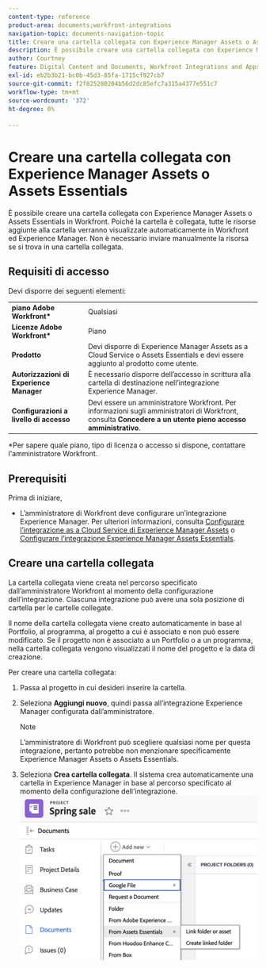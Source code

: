 ```yaml
---
content-type: reference
product-area: documents;workfront-integrations
navigation-topic: documents-navigation-topic
title: Creare una cartella collegata con Experience Manager Assets o Assets Essentials
description: È possibile creare una cartella collegata con Experience Manager Assets o Assets Essentials in Workfront.
author: Courtney
feature: Digital Content and Documents, Workfront Integrations and Apps
exl-id: eb2b3b21-bc0b-45d3-85fa-1715cf927cb7
source-git-commit: f2f825280204b56d2dc85efc7a315a4377e551c7
workflow-type: tm+mt
source-wordcount: '372'
ht-degree: 0%

---
```


# Creare una cartella collegata con Experience Manager Assets o Assets Essentials

È possibile creare una cartella collegata con Experience Manager Assets o Assets Essentials in Workfront. Poiché la cartella è collegata, tutte le risorse aggiunte alla cartella verranno visualizzate automaticamente in Workfront ed Experience Manager. Non è necessario inviare manualmente la risorsa se si trova in una cartella collegata.


## Requisiti di accesso

Devi disporre dei seguenti elementi:

<table>
  <tr>
   <td><strong>piano Adobe Workfront*</strong>
   </td>
   <td>Qualsiasi
   </td>
  </tr>
  <tr>
   <td><strong>Licenze Adobe Workfront*</strong>
   </td>
   <td>Piano
   </td>
  </tr>
  <tr>
   <td><strong>Prodotto</strong>
   </td>
   <td>Devi disporre di Experience Manager Assets as a Cloud Service o Assets Essentials e devi essere aggiunto al prodotto come utente.
   </td>
  </tr>
  <tr>
   <td><strong>Autorizzazioni di Experience Manager</strong>
   </td>
   <td>È necessario disporre dell’accesso in scrittura alla cartella di destinazione nell’integrazione Experience Manager.
   </td>
  </tr>
  <tr>
   <td><strong>Configurazioni a livello di accesso</strong>
   </td>
   <td>Devi essere un amministratore Workfront. Per informazioni sugli amministratori di Workfront, consulta <strong>Concedere a un utente pieno accesso amministrativo</strong>.
   </td>
  </tr>
</table>


*Per sapere quale piano, tipo di licenza o accesso si dispone, contattare l&#39;amministratore Workfront.


## Prerequisiti

Prima di iniziare,

* L’amministratore di Workfront deve configurare un’integrazione Experience Manager. Per ulteriori informazioni, consulta [Configurare l’integrazione as a Cloud Service di Experience Manager Assets](/help/quicksilver/administration-and-setup/configure-integrations/configure-aacs-integration.md) o [Configurare l’integrazione Experience Manager Assets Essentials](/help/quicksilver/documents/adobe-workfront-for-experience-manager-assets-essentials/setup-asset-essentials.md).


## Creare una cartella collegata

La cartella collegata viene creata nel percorso specificato dall’amministratore Workfront al momento della configurazione dell’integrazione. Ciascuna integrazione può avere una sola posizione di cartella per le cartelle collegate.

Il nome della cartella collegata viene creato automaticamente in base al Portfolio, al programma, al progetto a cui è associato e non può essere modificato. Se il progetto non è associato a un Portfolio o a un programma, nella cartella collegata vengono visualizzati il nome del progetto e la data di creazione.

Per creare una cartella collegata:



1. Passa al progetto in cui desideri inserire la cartella.
1. Seleziona **Aggiungi nuovo**, quindi passa all’integrazione Experience Manager configurata dall’amministratore.
   >[!NOTE]
   >
   >L’amministratore di Workfront può scegliere qualsiasi nome per questa integrazione, pertanto potrebbe non menzionare specificamente Experience Manager Assets o Assets Essentials.

1. Seleziona **Crea cartella collegata**. Il sistema crea automaticamente una cartella in Experience Manager in base al percorso specificato al momento della configurazione dell&#39;integrazione.
   ![creare una cartella collegata](assets/linked-folder.png)
